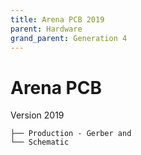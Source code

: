 ```yaml
---
title: Arena PCB 2019
parent: Hardware
grand_parent: Generation 4
---
```


# Arena PCB 

Version 2019

```
├── Production - Gerber and 
└── Schematic
```
